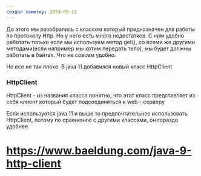 ```yaml
---
создал заметку: 2024-09-11
---
```

 До этого мы разобрались с классом который предназначен для работы по протоколу Http. Но у него есть много недостатков. С ним удобно работать только если мы используем метод get(), со всеми же другими методами(если например мы хотим передать тело), мы будет должны работать в байтах. Что не совсем удобно.
 
Но все не так плохо. В java 11 добавился новый класс HttpClient

### HttpClient
HttpClient - из названия класса понятно, что этот класс представляет из себя клиент который будет подсоединяться к web - серверу 

Если используется java 11 и выше то предпочтительнее использовать HttpClient, потому по сравнению с другими классами, он гораздо удобнее.

# https://www.baeldung.com/java-9-http-client

